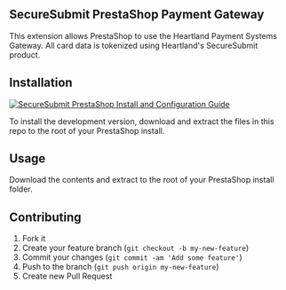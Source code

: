 ## SecureSubmit PrestaShop Payment Gateway

This extension allows PrestaShop to use the Heartland Payment Systems Gateway. All card data is tokenized using Heartland's SecureSubmit product.

## Installation

[![SecureSubmit PrestaShop Install and Configuration Guide](https://img.youtube.com/vi/2Og8hhbodSk/0.jpg)](https://www.youtube.com/watch?v=2Og8hhbodSk)

To install the development version, download and extract the files in this repo to the root of your PrestaShop install.

## Usage
Download the contents and extract to the root of your PrestaShop install folder.

## Contributing

1. Fork it
2. Create your feature branch (`git checkout -b my-new-feature`)
3. Commit your changes (`git commit -am 'Add some feature'`)
4. Push to the branch (`git push origin my-new-feature`)
5. Create new Pull Request